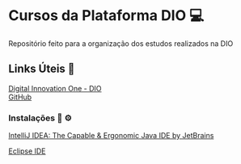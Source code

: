 # Cursos da Plataforma DIO :computer:
Repositório feito para a organização dos estudos realizados na DIO



## Links Úteis :link:
[Digital Innovation One - DIO](https://www.dio.me/)<br>
[GitHub](https://github.com/)

### Instalações :wrench: :gear:

[IntelliJ IDEA: The Capable & Ergonomic Java IDE by JetBrains](https://www.jetbrains.com/idea/promo/)

[Eclipse IDE](https://www.eclipse.org/downloads/)<br>


